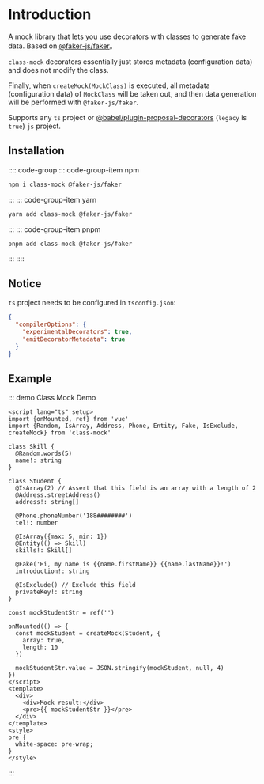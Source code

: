 # Introduction

A mock library that lets you use decorators with classes to generate fake data. Based on [@faker-js/faker](https://github.com/faker-js/faker)。

`class-mock` decorators essentially just stores metadata (configuration data) and does not modify the class.

Finally, when `createMock(MockClass)` is executed, all metadata (configuration data) of `MockClass` will be taken out, and then data generation will be performed with `@faker-js/faker`.

Supports any `ts` project or [@babel/plugin-proposal-decorators](https://babeljs.io/docs/en/babel-plugin-proposal-decorators) (`legacy` is `true`) `js` project.

## Installation

:::: code-group
::: code-group-item npm

```bash
npm i class-mock @faker-js/faker
```

:::
::: code-group-item yarn

```bash
yarn add class-mock @faker-js/faker
```

:::
::: code-group-item pnpm

```bash
pnpm add class-mock @faker-js/faker
```

:::
::::

## Notice

`ts` project needs to be configured in `tsconfig.json`:

```json
{
  "compilerOptions": {
    "experimentalDecorators": true,
    "emitDecoratorMetadata": true
  }
}
```

## Example

::: demo Class Mock Demo

```vue app.vue
<script lang="ts" setup>
import {onMounted, ref} from 'vue'
import {Random, IsArray, Address, Phone, Entity, Fake, IsExclude, createMock} from 'class-mock'

class Skill {
  @Random.words(5)
  name!: string
}

class Student {
  @IsArray(2) // Assert that this field is an array with a length of 2
  @Address.streetAddress()
  address!: string[]

  @Phone.phoneNumber('188########')
  tel!: number

  @IsArray({max: 5, min: 1})
  @Entity(() => Skill)
  skills!: Skill[]

  @Fake('Hi, my name is {{name.firstName}} {{name.lastName}}!')
  introduction!: string

  @IsExclude() // Exclude this field
  privateKey!: string
}

const mockStudentStr = ref('')

onMounted(() => {
  const mockStudent = createMock(Student, {
    array: true,
    length: 10
  })

  mockStudentStr.value = JSON.stringify(mockStudent, null, 4)
})
</script>
<template>
  <div>
    <div>Mock result:</div>
    <pre>{{ mockStudentStr }}</pre>
  </div>
</template>
<style>
pre {
  white-space: pre-wrap;
}
</style>
```

:::
